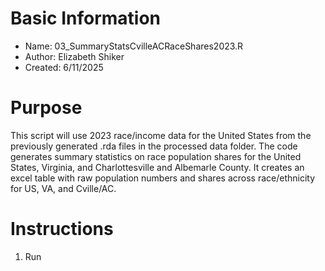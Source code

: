 # Basic Information

* Name: 03_SummaryStatsCvilleACRaceShares2023.R
* Author: Elizabeth Shiker
* Created: 6/11/2025

# Purpose

This script will use 2023 race/income data for the United States from the previously generated .rda files in the processed data folder. The code generates summary statistics on race population shares for the United States, Virginia, and Charlottesville and Albemarle County. It creates an excel table with raw population numbers and shares across race/ethnicity for US, VA, and Cville/AC.

# Instructions

1. Run